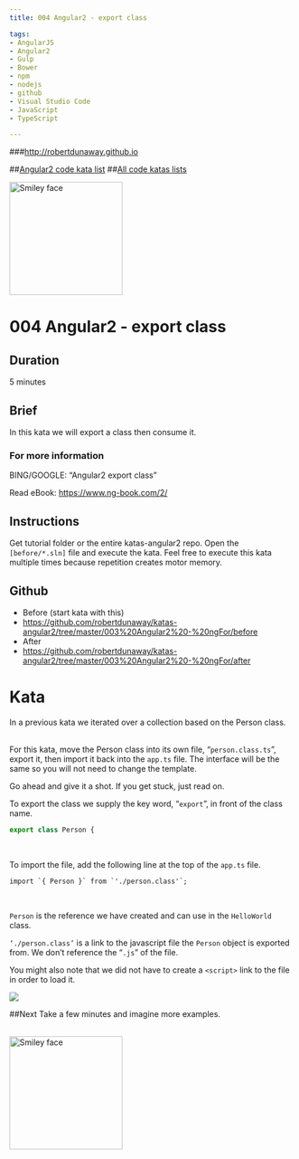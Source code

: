 ```yaml
---
title: 004 Angular2 - export class

tags: 
- AngularJS
- Angular2
- Gulp
- Bower
- npm
- nodejs
- github
- Visual Studio Code
- JavaScript
- TypeScript

---
```


###http://robertdunaway.github.io

##[Angular2 code kata list](http://mycodekatas.github.io/angular2.html)
##[All code katas lists](http://mycodekatas.github.io/)

 <img src="https://raw.githubusercontent.com/robertdunaway/katas-angular2/master/katas-Angular2-logo.png" alt="Smiley face" height="200" width="200"> 

# 004 Angular2 - export class

## Duration
5 minutes

## Brief
In this kata we will export a class then consume it.

### For more information 
BING/GOOGLE: “Angular2 export class”

Read eBook: https://www.ng-book.com/2/


## Instructions
Get tutorial folder or the entire katas-angular2 repo.
Open the `[before/*.sln]` file and execute the kata.
Feel free to execute this kata multiple times because repetition creates motor memory.

## Github
 - Before (start kata with this)
  - https://github.com/robertdunaway/katas-angular2/tree/master/003%20Angular2%20-%20ngFor/before
 - After
  - https://github.com/robertdunaway/katas-angular2/tree/master/003%20Angular2%20-%20ngFor/after


# Kata

In a previous kata we iterated over a collection based on the Person class.  
<br>

For this kata, move the Person class into its own file, “`person.class.ts`”, export it, then import it back into the `app.ts` file.  The interface will be the same so you will not need to change the template.
<br>

Go ahead and give it a shot.  If you get stuck, just read on.
<br>

To export the class we supply the key word, “`export`”, in front of the class name.
<br>

```TypeScript
export class Person {

```
<br>

To import the file, add the following line at the top of the `app.ts` file.
<br>

```
import `{ Person }` from `'./person.class'`;

```
<br>

`Person` is the reference we have created and can use in the `HelloWorld` class.
<br>

`‘./person.class’` is a link to the javascript file the `Person` object is exported from.  We don’t reference the “`.js`” of the file.
<br>

You might also note that we did not have to create a `<script>` link to the file in order to load it.
<br>

<img src="https://raw.githubusercontent.com/robertdunaway/katas-angular2/master/004%20Angular2%20-%20export%20class/1.png">


##Next
Take a few minutes and imagine more examples. 

<br>

 <img src="https://raw.githubusercontent.com/robertdunaway/katas-angular2/master/katas-Angular2-logo.png" alt="Smiley face" height="200" width="200"> 